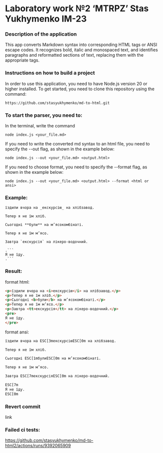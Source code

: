 # Laboratory work №2 ‘MTRPZ’ Stas Yukhymenko IM-23

### Description of the application
This app converts Markdown syntax into corresponding HTML tags or ANSI escape codes. It recognizes bold, italic and monospaced text, and identifies paragraphs and reformatted sections of text, replacing them with the appropriate tags.
### Instructions on how to build a project
In order to use this application, you need to have Node.js version 20 or higher installed. To get started, you need to clone this repository using the command:

```
https://github.com/stasyukhymenko/md-to-html.git
```

### To start the parser, you need to:

In the terminal, write the command
```
node index.js <your_file.md>
```

If you need to write the converted md syntax to an html file, you need to specify the --out flag, as shown in the example below:

```
node index.js --out <your_file.md> <output.html> 
```

If you need to choose format, you need to specify the --format flag, as shown in the example below:

```
node index.js --out <your_file.md> <output.html> --format <html or ansi>
```

### Example:

```
їздили вчора на _екскурсію_ на хлібзавод.

Тепер я не їм хліб.

Сьогодні **були** на м’ясокомбінаті.

Тепер я не їм м’ясо.

Завтра `екскурсія` на лікеро-водочний.

.```
Я не їду.
.```
```

### Result:

format html:

```html
<p>їздили вчора на <i>екскурсію</i> на хлібзавод.</p>
<p>Тепер я не їм хліб.</p>
<p>Сьогодні <b>були</b> на м’ясокомбінаті.</p>
<p>Тепер я не їм м’ясо.</p>
<p>Завтра <tt>екскурсія</tt> на лікеро-водочний.</p>
<pre>
Я не їду.
</pre>
```

format ansi:

```html
їздили вчора на ESC[3mекскурсіюESC[0m на хлібзавод.

Тепер я не їм хліб.

Сьогодні ESC[1mбулиESC[0m на м’ясокомбінаті.

Тепер я не їм м’ясо.

Завтра ESC[7mекскурсіяESC[0m на лікеро-водочний.

ESC[7m
Я не їду.
ESC[0m
```

### Revert commit

link

### Failed ci tests:

https://github.com/stasyukhymenko/md-to-html2/actions/runs/9392065909
